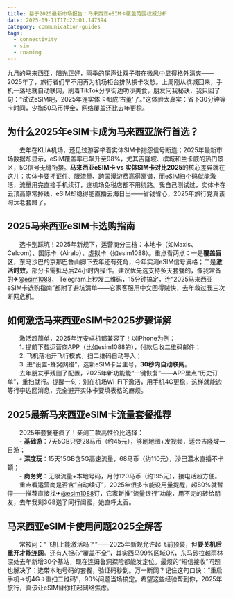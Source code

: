 ```yaml
---
title: 基于2025最新市场报告：马来西亚eSIM卡覆盖范围权威分析
date: 2025-09-11T17:22:01.147594
category: communication-guides
tags:
  - connectivity
  - sim
  - roaming
---
```


九月的马来西亚，阳光正好，雨季的尾声让双子塔在微风中显得格外清爽——2025年了，旅行者们早不用再为机场柜台排队换卡发愁。上周刚从槟城回来，手机一落地就自动联网，刷着TikTok分享街边叻沙美食，朋友问我秘诀，我只回了句：“试试eSIM吧，2025年连实体卡都成‘古董’了。”这体验太真实：省下30分钟等卡时间，少掏50马币押金，网络覆盖还比去年更稳。  

## 为什么2025年eSIM卡成为马来西亚旅行首选？  

　　去年在KLIA机场，还见过游客举着实体SIM卡抱怨信号断连；2025年最新市场数据却显示，eSIM覆盖率已飙升至98%，尤其吉隆坡、槟城和兰卡威的热门景区，5G信号无缝衔接。**马来西亚eSIM卡 vs 实体SIM卡对比2025**的核心差异就在这儿：实体卡要押证件、限流量、跨国漫游费高得离谱，而eSIM扫个码就能激活，流量用完直接手机续订，连机场免税店都不用绕路。我自己测试过，实体卡在云顶高原常掉线，eSIM却稳得能直播云海日出——省钱省心，2025年旅行党真该淘汰老套路了。  

## 2025马来西亚eSIM卡选购指南  

　　选卡别踩坑！2025年新规下，运营商分三档：本地卡（如Maxis、Celcom）、国际卡（Airalo）、虚拟卡（如esim1088）。重点看两点：一是**覆盖盲区**，东马沙巴的京那巴鲁山脚下去年还有死角，今年实测eSIM信号满格；二是**激活时效**，部分卡需抵马后24小时内操作。建议优先选支持多天套餐的，像我常备的✈[@esim1088](https://t.me/s/esim1088)， Telegram上秒发二维码，15分钟搞定，连“2025马来西亚eSIM卡选购指南”都附了避坑清单——它家客服用中文回得贼快，去年救过我三次断网危机。  

## 如何激活马来西亚eSIM卡2025步骤详解  

　　激活超简单，2025年连安卓机都兼容了！以iPhone为例：  
　　1. 提前下载运营商APP（比如esim1088的），付款后收二维码邮件；  
　　2. 飞机落地开飞行模式，扫二维码自动导入；  
　　3. 进“设置-蜂窝网络”，选新eSIM卡当主号，**30秒内自动联网**。  
　　去年朋友手残删了配置，2025年新功能能“一键恢复”——APP里点“历史订单”，重扫就行。提醒一句：别在机场Wi-Fi下激活，用手机4G更稳，这样就能边等行李边回消息，完全避开实体卡要填表格的麻烦。  

## 2025最新马来西亚eSIM卡流量套餐推荐  

　　2025年套餐卷疯了！亲测三款高性价比选择：  
　　- **基础游**：7天5GB只要28马币（约45元），够刷地图+发视频，适合吉隆坡一日游；  
　　- **深度玩**：15天15GB含5G高速流量，68马币（约110元），沙巴潜水直播不卡顿；  
　　- **商务党**：无限流量+本地号码，月付120马币（约195元），接电话超方便。  
　　重点看运营商是否含“自动续订”，2025年很多卡能设用量提醒，超80%就暂停——推荐直接找✈[@esim1088](https://t.me/s/esim1088)订，它家新推“流量银行”功能，用不完的转给朋友，去年我剩3GB送了同行闺蜜，她直呼太香。  

## 马来西亚eSIM卡使用问题2025全解答  

　　常被问：“飞机上能激活吗？”——2025年新规允许起飞前预装，但**要关机后重开才能连网**。还有人担心“覆盖不全”，其实西马99%区域OK，东马砂拉越雨林深处去年新增30个基站，现在连姆鲁洞探险都能发定位。最烦的“短信接收”问题也解决了：选带本地号码的套餐，验证码秒到。万一断网？记住这句口诀：“重启手机→切4G→重扫二维码”，90%问题当场搞定。希望这些经验帮到你，2025年旅行，真该让eSIM替你扛起网络焦虑。